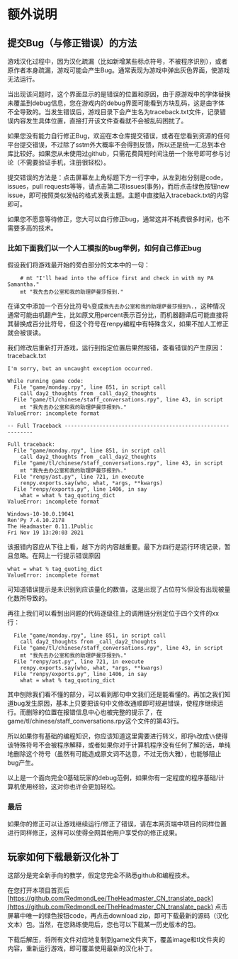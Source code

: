# 额外说明

## 提交Bug（与修正错误）的方法

游戏汉化过程中，因为汉化疏漏（比如新增某些标点符号，不被程序识别），或者原作者本身疏漏，游戏可能会产生Bug。通常表现为游戏中弹出灰色界面，使游戏无法运行。

当出现该问题时，这个界面显示的是错误的位置和原因，由于原游戏中的字体替换未覆盖到debug信息，您在游戏内的debug界面可能看到方块乱码，这是由字体不全导致的。当发生错误后，游戏目录下会产生名为traceback.txt文件，记录错误内容发生具体位置，直接打开该文件查看就不会被乱码困扰了。

如果您没有能力自行修正Bug，欢迎在本仓库提交错误，或者在您看到资源的任何平台提交错误，不过除了sstm外大概率不会得到反馈，所以还是统一汇总到本仓库比较好。如果您从未使用过github，只需花费简短时间注册一个账号即可参与讨论（不需要验证手机，注册很轻松）。

提交错误的方法是：点击屏幕左上角标题下方一行字中，从左到右分别是code，issues，pull requests等等，请点击第二项issues(事务)，而后点击绿色按钮new issue，即可按照类似发帖的格式发表主题。主题中直接贴入traceback.txt的内容即可。

如果您不愿意等待修正，您大可以自行修正bug，通常这并不耗费很多时间，也不需要多高的技术。

### 比如下面我们以一个人工模拟的bug举例，如何自己修正bug

假设我们将游戏最开始的旁白部分的文本中的一句：
```
    # mt "I'll head into the office first and check in with my PA Samantha."
    mt "我先去办公室和我的助理萨曼莎报到."
```
在译文中添加一个百分比符号`%`变成`我先去办公室和我的助理萨曼莎报到%.`，这种情况通常可能由机翻产生，比如原文用percent表示百分比，而机器翻译后可能直接将其替换成百分比符号，但这个符号在renpy编程中有特殊含义，如果不加人工修正就会被误读。

我们修改后重新打开游戏，运行到指定位置后果然报错，查看错误的产生原因：traceback.txt
```
I'm sorry, but an uncaught exception occurred.

While running game code:
  File "game/monday.rpy", line 851, in script call
    call day2_thoughts from _call_day2_thoughts
  File "game/tl/chinese/staff_conversations.rpy", line 43, in script
    mt "我先去办公室和我的助理萨曼莎报到%."
ValueError: incomplete format

-- Full Traceback ------------------------------------------------------------

Full traceback:
  File "game/monday.rpy", line 851, in script call
    call day2_thoughts from _call_day2_thoughts
  File "game/tl/chinese/staff_conversations.rpy", line 43, in script
    mt "我先去办公室和我的助理萨曼莎报到%."
  File "renpy/ast.py", line 721, in execute
    renpy.exports.say(who, what, *args, **kwargs)
  File "renpy/exports.py", line 1406, in say
    what = what % tag_quoting_dict
ValueError: incomplete format

Windows-10-10.0.19041
Ren'Py 7.4.10.2178
The Headmaster 0.11.1Public
Fri Nov 19 13:20:03 2021
```
该报错内容应从下往上看，越下方的内容越重要。最下方四行是运行环境记录，暂且忽略。在网上一行提示错误原因
```
what = what % tag_quoting_dict
ValueError: incomplete format
```
可知道错误提示是未识别到应该量化的数值，这是出现了占位符%但没有出现被量化数所导致的。

再往上我们可以看到出问题的代码逐级往上的调用链分别定位于四个文件的xx行：
```
  File "game/monday.rpy", line 851, in script call
    call day2_thoughts from _call_day2_thoughts
  File "game/tl/chinese/staff_conversations.rpy", line 43, in script
    mt "我先去办公室和我的助理萨曼莎报到%."
  File "renpy/ast.py", line 721, in execute
    renpy.exports.say(who, what, *args, **kwargs)
  File "renpy/exports.py", line 1406, in say
    what = what % tag_quoting_dict
```
其中刨除我们看不懂的部分，可以看到那句中文我们还是能看懂的。再加之我们知道bug发生原因，基本上只要把该句中文修改通顺即可规避错误，使程序继续运行。而删除的位置在报错信息中心也被完整的提示了，在game/tl/chinese/staff_conversations.rpy这个文件的第43行。

所以如果你有基础的编程知识，你应该知道这里需要进行转义，即将`%`改成`\%`使得该特殊符号不会被程序解释，或者如果你对于计算机程序没有任何了解的话，单纯地删除这个符号（虽然有可能造成原文词不达意，不过无伤大雅），也能够阻止bug产生。

以上是一个面向完全0基础玩家的debug范例，如果你有一定程度的程序基础/计算机使用经验，这对你也许会更加轻松。

### 最后

如果你的修正可以让游戏继续运行/修正了错误，请在本网页端中项目的同样位置进行同样修正，这样可以使得全网其他用户享受你的修正成果。

## 玩家如何下载最新汉化补丁

这部分是完全新手向的教学，假定您完全不熟悉github和编程技术。

在您打开本项目首页后[https://github.com/RedmondLee/TheHeadmaster_CN_translate_pack](https://github.com/RedmondLee/TheHeadmaster_CN_translate_pack) 点击屏幕中唯一的绿色按钮code，再点击download zip，即可下载最新的源码（汉化文本）包。当然，在您熟练使用后，您也可以下载某一历史版本的包。

下载后解压，将所有文件对应地复制到game文件夹下，覆盖image和tl文件夹的内容，重新运行游戏，即可覆盖使用最新的汉化补丁。
